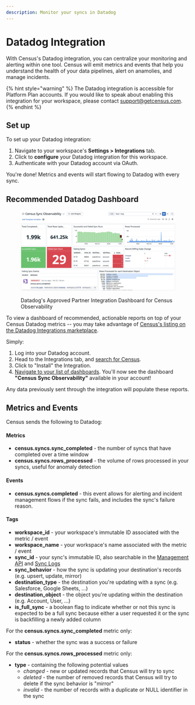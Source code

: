 ```yaml
---
description: Monitor your syncs in Datadog
---
```


# Datadog Integration

With Census's Datadog integration, you can centralize your monitoring and alerting within one tool. Census will emit metrics and events that help you understand the health of your data pipelines, alert on anamolies, and manage incidents.

{% hint style="warning" %}
The Datadog integration is accessible for Platform Plan accounts. If you would like to speak about enabling this integration for your workspace, please contact support@getcensus.com.
{% endhint %}

## Set up

To set up your Datadog integration:

1. Navigate to your workspace's **Settings > Integrations** tab.
2. Click to **configure** your Datadog integration for this workspace.
3. Authenticate with your Datadog account via OAuth.

You're done! Metrics and events will start flowing to Datadog with every sync.

## Recommended Datadog Dashboard

<figure><img src="../../.gitbook/assets/Screen Shot 2023-02-20 at 1.27.52 PM.png" alt=""><figcaption><p>Datadog's Approved Partner Integration Dashboard for Census Observability</p></figcaption></figure>

To view a dashboard of recommended, actionable reports on top of your Census Datadog metrics -- you may take advantage of [Census's listing on the Datadog Integrations marketplace](https://app.datadoghq.com/integrations?search=Census).

Simply:

1. Log into your Datadog account.
2. Head to the Integrations tab, and [search for Census](https://app.datadoghq.com/integrations?search=Census).
3. Click to "Install" the Integration.
4. [Navigate to your list of dashboards](https://app.datadoghq.com/dashboard/lists). You'll now see the dashboard **"Census Sync Observability"** available in your account!

Any data previously sent through the integration will populate these reports.

## Metrics and Events

Census sends the following to Datadog:

#### Metrics

* **census.syncs.sync\_completed** - the number of syncs that have completed over a time window
* **census.syncs.rows\_processed** - the volume of rows processed in your syncs, useful for anomaly detection

#### **Events**

* **census.syncs.completed** - this event allows for alerting and incident management flows if the sync fails, and includes the sync's failure reason.

#### **Tags**

* **workspace\_id** - your workspace's immutable ID associated with the metric / event
* **workspace\_name** - your workspace's name associated with the metric / event
* **sync\_id** - your sync's immutable ID, also searchable in the [Management API](../developers/api/) and [Sync Logs ](sync-logs.md)
* **sync\_behavior** - how the sync is updating your destination's records (e.g. upsert, update, mirror)
* **destination\_type** - the destination you're updating with a sync (e.g. Salesforce, Google Sheets, ...)
* **destination\_object** - the object you're updating within the destination (e.g. Account, User, ...)
* **is\_full\_sync** - a boolean flag to indicate whether or not this sync is expected to be a full sync because either a user requested it or the sync is backfilling a newly added column

For the **census.syncs.sync\_completed** metric only:

* **status** - whether the sync was a success or failure

For the **census.syncs.rows\_processed** metric only:

* **type** - containing the following potential values
  * _changed_ - new or updated records that Census will try to sync
  * _deleted_ - the number of removed records that Census will try to delete if the sync behavior is "mirror"
  * _invalid_ - the number of records with a duplicate or NULL identifier in the sync
